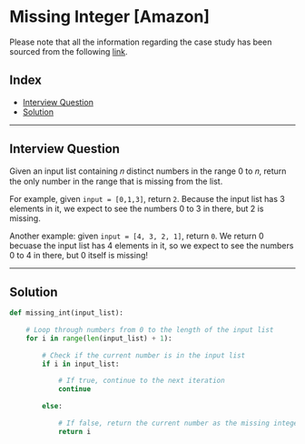 
# Missing Integer [Amazon]
Please note that all the information regarding the case study has been sourced from the following [link](https://datalemur.com/questions/python-missing-integer).

## Index
 - [Interview Question](#Interview-Question)
 - [Solution](#Solution)

***

## Interview Question
Given an input list containing 𝑛 distinct numbers in the range 0 to 𝑛, return the only number in the range that is missing from the list.

For example, given ```input = [0,1,3]```, return ```2```. Because the input list has 3 elements in it, we expect to see the numbers 0 to 3 in there, but 2 is missing.

Another example: given ```input = [4, 3, 2, 1]```, return ```0```. We return 0 becuase the input list has 4 elements in it, so we expect to see the numbers 0 to 4 in there, but 0 itself is missing!
***

## Solution

```python
def missing_int(input_list):
    
    # Loop through numbers from 0 to the length of the input list
    for i in range(len(input_list) + 1):
        
        # Check if the current number is in the input list
        if i in input_list:
            
            # If true, continue to the next iteration
            continue
        
        else:
            
            # If false, return the current number as the missing integer
            return i
```
